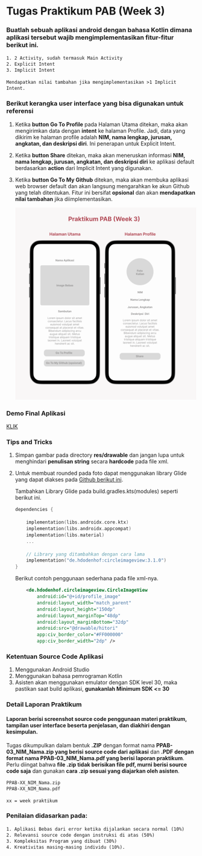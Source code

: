 # Tugas  Praktikum PAB (Week 3)
### Buatlah **sebuah aplikasi android** dengan bahasa Kotlin dimana aplikasi tersebut wajib mengimplementasikan fitur-fitur berikut ini.

    1. 2 Activity, sudah termasuk Main Activity
    2. Explicit Intent
    3. Implicit Intent

    Mendapatkan nilai tambahan jika mengimplementasikan >1 Implicit Intent.

### Berikut kerangka user interface yang bisa digunakan untuk referensi

1. Ketika **button Go To Profile** pada Halaman Utama ditekan, maka akan mengirimkan data dengan **intent** ke halaman Profile. Jadi, data yang dikirim ke halaman profile adalah **NIM, nama lengkap, jurusan, angkatan, dan deskripsi diri**. Ini penerapan untuk Explicit Intent.
2. Ketika **button Share** ditekan, maka akan meneruskan informasi **NIM, nama lengkap, jurusan, angkatan, dan deskripsi diri** ke aplikasi default berdasarkan **action** dari Implicit Intent yang digunakan.
3. Ketika **button Go To My Github** ditekan, maka akan membuka aplikasi web browser default dan akan langsung mengarahkan ke akun Github yang telah ditentukan. Fitur ini bersifat **opsional** dan akan **mendapatkan nilai tambahan** jika diimplementasikan.


    ![alt text](kerangka-interface.png)

### Demo Final Aplikasi
[KLIK](https://drive.google.com/file/d/1G-5UYgLbITo60RKHTyP0ycap_12mn0LD/view?usp=drive_link)

### Tips and Tricks
1. Simpan gambar pada directory **res/drawable** dan jangan lupa untuk menghindari **penulisan string** secara **hardcode** pada file xml.
2. Untuk membuat rounded pada foto dapat menggunakan library Glide yang dapat diakses pada [Github berikut ini](https://github.com/bumptech/glide).

    Tambahkan Library Glide pada build.gradles.kts(modules) seperti berikut ini.
    ```kotlin
    dependencies {

        implementation(libs.androidx.core.ktx)
        implementation(libs.androidx.appcompat)
        implementation(libs.material)
        ...

        // Library yang ditambahkan dengan cara lama
        implementation("de.hdodenhof:circleimageview:3.1.0")
    }
    ```
    Berikut contoh penggunaan sederhana pada file xml-nya.
    ```xml
        <de.hdodenhof.circleimageview.CircleImageView
            android:id="@+id/profile_image"
            android:layout_width="match_parent"
            android:layout_height="150dp"
            android:layout_marginTop="48dp"
            android:layout_marginBottom="32dp"
            android:src="@drawable/hitori"
            app:civ_border_color="#FF000000"
            app:civ_border_width="2dp" />
    ```

### Ketentuan Source Code Aplikasi
1. Menggunakan Android Studio
2. Menggunakan bahasa pemrograman Kotlin
3. Asisten akan menggunakan emulator dengan SDK level 30, maka pastikan saat build aplikasi, **gunakanlah Minimum SDK <= 30**

### Detail Laporan Praktikum
#### Laporan berisi screenshot source code penggunaan materi praktikum, tampilan user interface beserta penjelasan, dan diakhiri dengan kesimpulan. 
    
Tugas dikumpulkan dalam bentuk **.ZIP** dengan format nama **PPAB-03_NIM_Nama.zip yang berisi source code dari aplikasi** dan **.PDF dengan format nama PPAB-03_NIM_Nama.pdf yang berisi laporan praktikum**. Perlu diingat bahwa **file .zip tidak berisikan file pdf, murni berisi source code saja** dan gunakan **cara .zip sesuai yang diajarkan oleh asisten**.

    PPAB-XX_NIM_Nama.zip
    PPAB-XX_NIM_Nama.pdf
    
    xx = week praktikum

### Penilaian didasarkan pada: 
    1. Aplikasi Bebas dari error ketika dijalankan secara normal (10%)
    2. Relevansi source code dengan instruksi di atas (50%) 
    3. Kompleksitas Program yang dibuat (30%)
    4. Kreativitas masing-masing individu (10%). 
